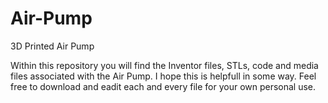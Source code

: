 # Air-Pump
3D Printed Air Pump

Within this repository you will find the Inventor files, STLs, code and media files associated with the Air Pump. I hope this is helpfull in some way. Feel free to download and eadit each and every file for your own personal use.
